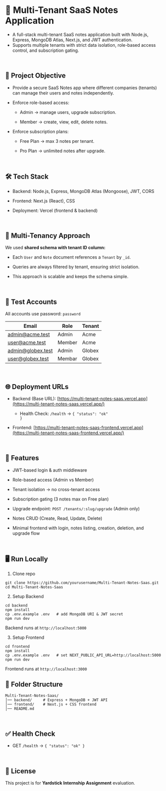 # 📝 Multi-Tenant SaaS Notes Application

- A full-stack multi-tenant SaaS notes application built with Node.js, Express, MongoDB Atlas, Next.js, and JWT authentication.
- Supports multiple tenants with strict data isolation, role-based access control, and subscription gating.
<br>

## 🚀 Project Objective

- Provide a secure SaaS Notes app where different companies (tenants) can manage their users and notes independently.

- Enforce role-based access:

  - Admin → manage users, upgrade subscription.

  - Member → create, view, edit, delete notes.

- Enforce subscription plans:

  - Free Plan → max 3 notes per tenant.

  - Pro Plan → unlimited notes after upgrade.
<br>

## 🛠️ Tech Stack

- Backend: Node.js, Express, MongoDB Atlas (Mongoose), JWT, CORS

- Frontend: Next.js (React), CSS

- Deployment: Vercel (frontend & backend)
<br>

## 🏢 Multi-Tenancy Approach

We used **shared schema with tenant ID column:**

- Each <code>User</code> and <code>Note</code> document references a <code>Tenant</code> by <code>_id</code>.

- Queries are always filtered by tenant, ensuring strict isolation.

- This approach is scalable and keeps the schema simple.
<br>

## 🔑 Test Accounts

All accounts use password: <code>password</code>

| Email  | Role | Tenant |
| -------------- | ------------- | ------------- |
| admin@acme.test  | Admin  | Acme |
| user@acme.test  | Member  | Acme |
| admin@globex.test | Admin | Globex |
| user@globex.test | Membar | Globex |
<br>

## 🌐 Deployment URLs

- Backend (Base URL): [https://multi-tenant-notes-saas.vercel.app](https://multi-tenant-notes-saas.vercel.app/)

  - Health Check: <code>/health</code> → <code>{ "status": "ok" }</code>

- Frontend: [https://multi-tenant-notes-saas-frontend.vercel.app](https://multi-tenant-notes-saas-frontend.vercel.app/)
<br>

## 📌 Features

- JWT-based login & auth middleware

- Role-based access (Admin vs Member)

- Tenant isolation → no cross-tenant access

- Subscription gating (3 notes max on Free plan)

- Upgrade endpoint: <code>POST /tenants/:slug/upgrade</code> (Admin only)

- Notes CRUD (Create, Read, Update, Delete)

- Minimal frontend with login, notes listing, creation, deletion, and upgrade flow
<br>

## 🖥️ Run Locally
1. Clone repo
```
git clone https://github.com/yourusername/Multi-Tenant-Notes-Saas.git
cd Multi-Tenant-Notes-Saas
```

2. Setup Backend
```
cd backend
npm install
cp .env.example .env   # add MongoDB URI & JWT secret
npm run dev
```

Backend runs at <code>http://localhost:5000</code>

3. Setup Frontend
```
cd frontend
npm install
cp .env.example .env   # set NEXT_PUBLIC_API_URL=http://localhost:5000
npm run dev
```

Frontend runs at <code>http://localhost:3000</code>
<br>

## 📂 Folder Structure
```
Multi-Tenant-Notes-Saas/
│── backend/     # Express + MongoDB + JWT API
│── frontend/    # Next.js + CSS frontend
│── README.md
```
<br>

## ✅ Health Check

- GET <code>/health</code> → <code>{ "status": "ok" }</code>
<br>

## 📜 License

This project is for **Yardstick Internship Assignment** evaluation.
